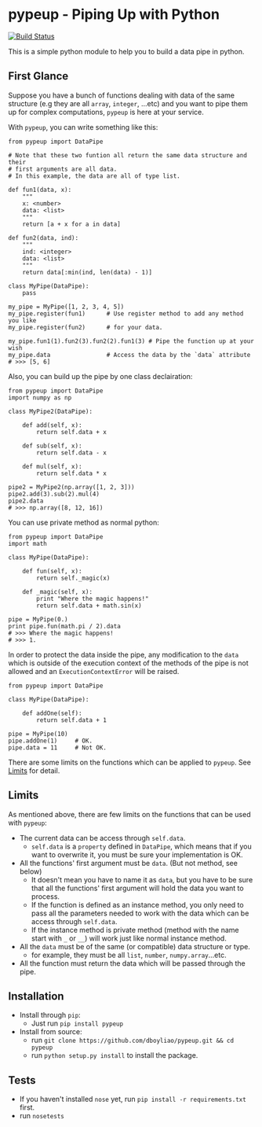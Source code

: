 # pypeup - Piping Up with Python

[![Build Status](https://travis-ci.org/dboyliao/pypeup.svg?branch=master)](https://travis-ci.org/dboyliao/pypeup)

This is a simple python module to help you to build a data pipe in python.

## First Glance

Suppose you have a bunch of functions dealing with data of the same structure (e.g they are all `array`, `integer`, ...etc) and you want to pipe them up for complex computations, `pypeup` is here at your service.

With `pypeup`, you can write something like this:

```{python}
from pypeup import DataPipe

# Note that these two funtion all return the same data structure and their
# first arguments are all data.
# In this example, the data are all of type list.

def fun1(data, x):
    """
    x: <number>
    data: <list>
    """
    return [a + x for a in data]

def fun2(data, ind):
    """
    ind: <integer>
    data: <list>
    """
    return data[:min(ind, len(data) - 1)]

class MyPipe(DataPipe):
    pass

my_pipe = MyPipe([1, 2, 3, 4, 5])
my_pipe.register(fun1)      # Use register method to add any method you like 
my_pipe.register(fun2)      # for your data.

my_pipe.fun1(1).fun2(3).fun2(2).fun1(3) # Pipe the function up at your wish
my_pipe.data                # Access the data by the `data` attribute
# >>> [5, 6]
```

Also, you can build up the pipe by one class declairation:

```{python}
from pypeup import DataPipe
import numpy as np

class MyPipe2(DataPipe):

    def add(self, x):
        return self.data + x

    def sub(self, x):
        return self.data - x

    def mul(self, x):
        return self.data * x

pipe2 = MyPipe2(np.array([1, 2, 3]))
pipe2.add(3).sub(2).mul(4)
pipe2.data
# >>> np.array([8, 12, 16])
```

You can use private method as normal python:

```{python}
from pypeup import DataPipe
import math

class MyPipe(DataPipe):

    def fun(self, x):
        return self._magic(x)

    def _magic(self, x):
        print "Where the magic happens!"
        return self.data + math.sin(x)

pipe = MyPipe(0.)
print pipe.fun(math.pi / 2).data
# >>> Where the magic happens!
# >>> 1.
```

In order to protect the data inside the pipe, any modification to the `data` which is outside of the execution context of the methods of the pipe is not allowed and an `ExecutionContextError` will be raised.

```{python}
from pypeup import DataPipe

class MyPipe(DataPipe):

    def addOne(self):
        return self.data + 1

pipe = MyPipe(10)
pipe.addOne(1)     # OK.
pipe.data = 11     # Not OK.
```

There are some limits on the functions which can be applied to `pypeup`.
See [Limits](https://github.com/dboyliao/pypipe#limits) for detail.

## Limits

As mentioned above, there are few limits on the functions that can be used with `pypeup`:

- The current data can be access through `self.data`.
    - `self.data` is a `property` defined in `DataPipe`, which means that if you want to overwrite it, you must be sure your implementation is OK.
- All the functions' first argument must be `data`. (But not method, see below)
    - It doesn't mean you have to name it as `data`, but you have to be sure that all the functions' first argument will hold the data you want to process.
    - If the function is defined as an instance method, you only need to pass all the parameters needed to work with the data which can be access through `self.data`.
    - If the instance method is private method (method with the name start with `_` or `__`) will work just like normal instance method.
- All the `data` must be of the same (or compatible) data structure or type.
    - for example, they must be all `list`, `number`, `numpy.array`...etc.
- All the function must return the data which will be passed through the pipe.

## Installation

- Install through `pip`:
    - Just run `pip install pypeup`
- Install from source:
    - run `git clone https://github.com/dboyliao/pypeup.git && cd pypeup`
    - run `python setup.py install` to install the package.

## Tests

- If you haven't installed `nose` yet, run `pip install -r requirements.txt` first.
- run `nosetests`
